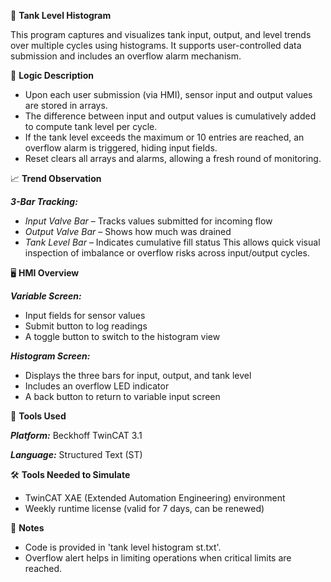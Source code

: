 🧪 **Tank Level Histogram**

This program captures and visualizes tank input, output, and level trends over multiple cycles using histograms. It supports user-controlled data submission and includes an overflow alarm mechanism.

🧩 **Logic Description**

- Upon each user submission (via HMI), sensor input and output values are stored in arrays.
- The difference between input and output values is cumulatively added to compute tank level per cycle.
- If the tank level exceeds the maximum or 10 entries are reached, an overflow alarm is triggered, hiding input fields.
- Reset clears all arrays and alarms, allowing a fresh round of monitoring.

📈 **Trend Observation**

_**3-Bar Tracking:**_
  - _Input Valve Bar_ – Tracks values submitted for incoming flow
  - _Output Valve Bar_ – Shows how much was drained
  - _Tank Level Bar_ – Indicates cumulative fill status
This allows quick visual inspection of imbalance or overflow risks across input/output cycles.

🖥️ **HMI Overview**

_**Variable Screen:**_
  - Input fields for sensor values
  - Submit button to log readings
  - A toggle button to switch to the histogram view

_**Histogram Screen:**_
  - Displays the three bars for input, output, and tank level
  - Includes an overflow LED indicator
  - A back button to return to variable input screen

🔧 **Tools Used**

_**Platform:**_ Beckhoff TwinCAT 3.1

_**Language:**_ Structured Text (ST)

🛠️ **Tools Needed to Simulate**

- TwinCAT XAE (Extended Automation Engineering) environment
- Weekly runtime license (valid for 7 days, can be renewed)
  
📌 **Notes**

- Code is provided in 'tank level histogram st.txt'.
- Overflow alert helps in limiting operations when critical limits are reached.
  
